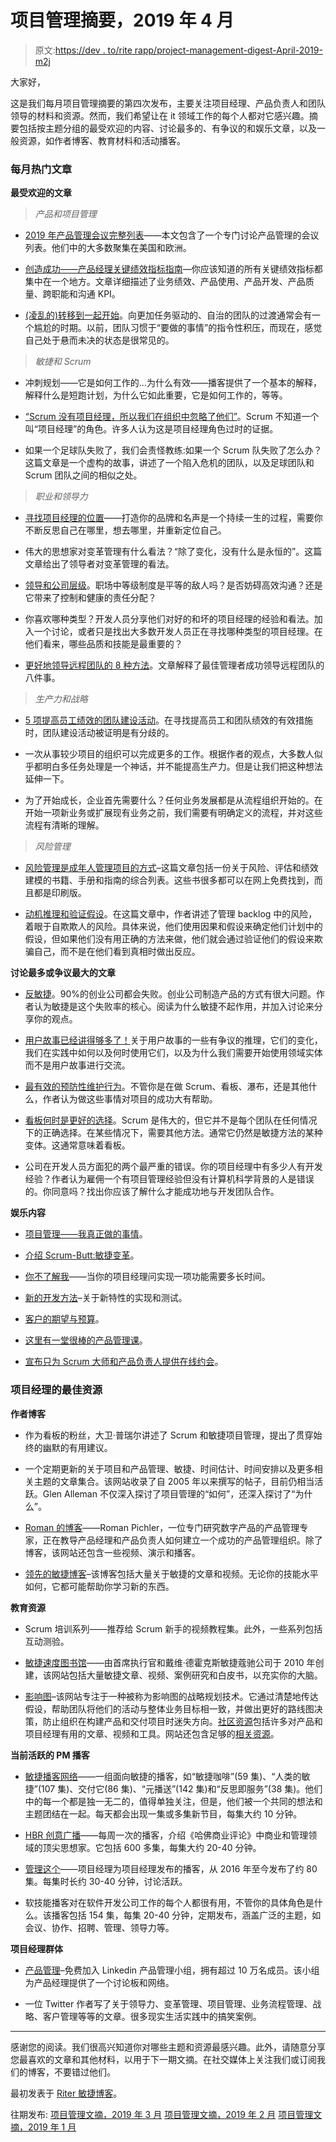 # 项目管理摘要，2019 年 4 月

> 原文:[https://dev . to/rite rapp/project-management-digest-April-2019-m2j](https://dev.to/riterapp/project-management-digest-april-2019-m2j)

大家好，

这是我们每月项目管理摘要的第四次发布，主要关注项目经理、产品负责人和团队领导的材料和资源。然而，我们希望让在 it 领域工作的每个人都对它感兴趣。摘要包括按主题分组的最受欢迎的内容、讨论最多的、有争议的和娱乐文章，以及一般资源，如作者博客、教育材料和活动播客。

### [](#topical-articles-of%C2%A0the-month)每月热门文章

**最受欢迎的文章**

> *产品和项目管理*

*   [2019 年产品管理会议完整列表](https://hackernoon.com/the-comprehensive-list-of-product-management-conferences-ead802b4b9b2)——本文包含了一个专门讨论产品管理的会议列表。他们中的大多数聚集在美国和欧洲。

*   [创造成功——产品经理关键绩效指标指南](https://www.toptal.com/product-managers/product-management/creating-success-a-guide-to-product-manager-kpis)—你应该知道的所有关键绩效指标都集中在一个地方。文章详细描述了业务绩效、产品使用、产品开发、产品质量、跨职能和沟通 KPI。

*   [(凌乱的)转移到一起开始](https://blog.prototypr.io/the-messy-shift-to-starting-together-61088323b896)。向更加任务驱动的、自治的团队的过渡通常会有一个尴尬的时期。以前，团队习惯于“要做的事情”的指令性积压，而现在，感觉自己处于悬而未决的状态是很常见的。

> *敏捷和 Scrum*

*   冲刺规划——它是如何工作的...为什么有效——播客提供了一个基本的解释，解释什么是短跑计划，为什么它如此重要，它是如何工作的，等等。

*   [“Scrum 没有项目经理，所以我们在组织中忽略了他们”](https://medium.com/serious-scrum/scrum-doesnt-have-project-managers-so-we-ignore-them-in-our-organisation-3f63d3744472)。Scrum 不知道一个叫“项目经理”的角色。许多人认为这是项目经理角色过时的证据。

*   如果一个足球队失败了，我们会责怪教练:如果一个 Scrum 队失败了怎么办？这篇文章是一个虚构的故事，讲述了一个陷入危机的团队，以及足球团队和 Scrum 团队之间的相似之处。

> *职业和领导力*

*   [寻找项目经理的位置](https://www.projectmanagement.com/articles/538332/Finding-Your-Niche-as-a-Project-Manager)——打造你的品牌和名声是一个持续一生的过程，需要你不断反思自己在哪里，想去哪里，并重新定位自己。

*   伟大的思想家对变革管理有什么看法？“除了变化，没有什么是永恒的”。这篇文章给出了领导者对变革管理的看法。

*   [领导和公司层级](https://dev.to/jamesmh/leadership-and-company-hierarchy-2fbm)。职场中等级制度是平等的敌人吗？是否妨碍高效沟通？还是它带来了控制和健康的责任分配？

*   你喜欢哪种类型？开发人员分享他们对好的和坏的项目经理的经验和看法。加入一个讨论，或者只是找出大多数开发人员正在寻找哪种类型的项目经理。在他们看来，哪些品质和技能是最重要的？

*   [更好地领导远程团队的 8 种方法](https://www.projectmanagement.com/articles/542935/8-Ways-to-Better-Lead-Remote-Teams)。文章解释了最佳管理者成功领导远程团队的八件事。

> *生产力和战略*

*   [5 项提高员工绩效的团队建设活动](https://www.projecttimes.com/articles/5-team-building-activities-to-enhance-employee-performance.html)。在寻找提高员工和团队绩效的有效措施时，团队建设活动被证明是有分歧的。

*   一次从事较少项目的组织可以完成更多的工作。根据作者的观点，大多数人似乎都明白多任务处理是一个神话，并不能提高生产力。但是让我们把这种想法延伸一下。

*   为了开始成长，企业首先需要什么？任何业务发展都是从流程组织开始的。在开始一项新业务或扩展现有业务之前，我们需要有明确定义的流程，并对这些流程有清晰的理解。

> *风险管理*

*   [风险管理是成年人管理项目的方式](https://herdingcats.typepad.com/my_weblog/2019/04/risk-management-is-how-adults-manage-projects.html)–这篇文章包括一份关于风险、评估和绩效建模的书籍、手册和指南的综合列表。这些书很多都可以在网上免费找到，而且都是印刷版。

*   [动机推理和验证假设](http://tynerblain.com/blog/2019/04/08/motivated-reasoning/)。在这篇文章中，作者讲述了管理 backlog 中的风险，着眼于自欺欺人的风险。具体来说，他们使用因果和假设来确定他们计划中的假设，但如果他们没有用正确的方法来做，他们就会通过验证他们的假设来欺骗自己，而不是在他们看到真相时做出反应。

**讨论最多或争议最大的文章**

*   [反敏捷](https://uxplanet.org/anti-agile-e823b4b8ef3b)。90%的创业公司都会失败。创业公司制造产品的方式有很大问题。作者认为敏捷是这个失败率的核心。阅读为什么敏捷不起作用，并加入讨论来分享你的观点。

*   [用户故事已经讲得够多了！](https://dev.to/redfred7/enough-with-the-user-stories-already-2a8a)关于用户故事的一些有争议的推理，它们的变化，我们在实践中如何以及何时使用它们，以及为什么我们需要开始使用领域实体而不是用户故事进行交流。

*   [最有效的预防性维护行为](https://www.reddit.com/r/projectmanagement/comments/bh094a/the_most_effective_pm_behaviors/)。不管你是在做 Scrum、看板、瀑布，还是其他什么，作者认为做这些事情对项目的成功大有帮助。

*   [看板何时是更好的选择](https://www.mountaingoatsoftware.com/blog/when-kanban-is-the-better-choice)。Scrum 是伟大的，但它并不是每个团队在任何情况下的正确选择。在某些情况下，需要其他方法。通常它仍然是敏捷方法的某种变体。这通常意味着看板。

*   公司在开发人员方面犯的两个最严重的错误。你的项目经理中有多少人有开发经验？作者认为雇佣一个有项目管理经验但没有计算机科学背景的人是错误的。你同意吗？找出你应该了解什么才能成功地与开发团队合作。

**娱乐内容**

*   [项目管理——我真正做的事情](https://www.reddit.com/r/projectmanagement/comments/belfnm/here_i_fixed_it/)。

*   [介绍 Scrum-Butt:敏捷变革](https://www.reddit.com/r/agile/comments/bdrd3a/humour_introducing_scrumbutt_the_agile_shiteration/)。

*   [你不了解我](https://www.reddit.com/r/ProgrammerHumor/comments/bhcf3l/you_dont_know_me/)——当你的项目经理问实现一项功能需要多长时间。

*   [新的开发方法](https://www.reddit.com/r/ProgrammerHumor/comments/bcccwg/new_development_methodology/)–关于新特性的实现和测试。

*   [客户的期望与预算](https://www.reddit.com/r/projectmanagement/comments/bdogqp/how_many_of_you_can_relate_to_this/)。

*   [这里有一堂很棒的产品管理课](https://www.reddit.com/r/ProductManagement/comments/bf87m6/there_is_a_great_product_mgmt_lesson_in_here/)。

*   [宣布只为 Scrum 大师和产品负责人提供在线约会](https://www.mountaingoatsoftware.com/blog/announcing-online-dating-just-for-scrum-masters-and-product-owners)。

### [](#the-best-resources-for-project-managers)项目经理的最佳资源

**作者博客**

*   作为看板的粉丝，大卫·普瑞尔讲述了 Scrum 和敏捷项目管理，提出了贯穿始终的幽默的有用建议。

*   一个定期更新的关于项目和产品管理、敏捷、时间估计、时间安排以及更多相关主题的文章集合。该网站收录了自 2005 年以来撰写的帖子，目前仍相当活跃。Glen Alleman 不仅深入探讨了项目管理的“如何”，还深入探讨了“为什么”。

*   [Roman 的博客](https://www.romanpichler.com/blog/)——Roman Pichler，一位专门研究数字产品的产品管理专家，正在教导产品经理和产品负责人如何建立一个成功的产品管理组织。除了博客，该网站还包含一些视频、演示和播客。

*   [领先的敏捷博客](https://www.leadingagile.com/blog/)–该博客包括大量关于敏捷的文章和视频。无论你的技能水平如何，它都可能帮助你学习新的东西。

**教育资源**

*   Scrum 培训系列——推荐给 Scrum 新手的视频教程集。此外，一些系列包括互动测验。

*   [敏捷速度图书馆](https://agilevelocity.com/library/)——由首席执行官和戴维·德霍克斯敏捷蔻驰公司于 2010 年创建，该网站包括大量敏捷文章、视频、案例研究和白皮书，以充实你的大脑。

*   [影响图](https://www.impactmapping.org/index.html)–该网站专注于一种被称为影响图的战略规划技术。它通过清楚地传达假设，帮助团队将他们的活动与整体业务目标相一致，并做出更好的路线图决策，防止组织在构建产品和交付项目时迷失方向。[社区资源](https://www.impactmapping.org/community.html)包括许多对产品和项目经理有用的文章、视频和工具。网站还包含足够的[相关资源](https://www.impactmapping.org/related.html)。

**当前活跃的 PM 播客**

*   [敏捷播客网络](https://agilepodcastnetwork.com/)——一组面向敏捷的播客，如“敏捷咖啡”(59 集)、“人类的敏捷”(107 集)、交付它(86 集)、“元播送”(142 集)和“反思即服务”(38 集)。他们中的每一个都是独一无二的，值得单独关注，但是，他们被一个共同的想法和主题团结在一起。每天都会出现一集或多集新节目，每集大约 10 分钟。

*   [HBR 创意广播](https://podcasts.apple.com/us/podcast/hbr-ideacast/id152022135?mt=2)——每周一次的播客，介绍《哈佛商业评论》中商业和管理领域的顶尖思想家。它包括 600 多集，每集大约 20-40 分钟。

*   [管理这个](https://www.velociteach.com/category/podcast/)——项目经理为项目经理发布的播客，从 2016 年至今发布了约 80 集。每集时长约 30-40 分钟，讨论活跃。

*   软技能播客对在软件开发公司工作的每个人都很有用，不管你的具体角色是什么。该播客包括 154 集，每集 20-40 分钟，定期发布，涵盖广泛的主题，如会议、协作、招聘、管理、领导力等。

**项目经理群体**

*   [产品管理](https://www.linkedin.com/groups/42629/profile)–免费加入 Linkedin 产品管理小组，拥有超过 10 万名成员。该小组为产品经理提供了一个讨论板和网络。

*   一位 Twitter 作者写了关于领导力、变革管理、项目管理、业务流程管理、战略、客户管理等等的文章。很多现实生活实践中的搞笑案例。

* * *

感谢您的阅读。我们很高兴知道你对哪些主题和资源最感兴趣。此外，请随意分享您最喜欢的文章和其他材料，以用于下一期文摘。在社交媒体上关注我们或订阅我们的博客，不要错过他们。

最初发表于 [Riter 敏捷博客](https://riter.co/blog/project-management-digest--april-2019)。

往期发布:
[项目管理文摘，2019 年 3 月](https://riter.co/blog/project-management-digest--march-2019)
[项目管理文摘，2019 年 2 月](https://riter.co/blog/project-management-digest--february-2019)
[项目管理文摘，2019 年 1 月](https://riter.co/blog/project-management-digest--january-2019)